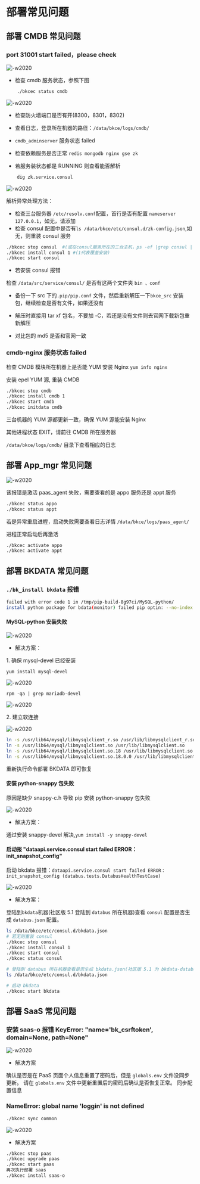 # 部署常见问题

## 部署 CMDB 常见问题

### port 31001 start failed，please check

![-w2020](../assets/cmdb-31001.png)

- 检查 cmdb 服务状态，参照下图

```bash
    ./bkcec status cmdb
```

![-w2020](../assets/cmdb-faq.png)

- 检查防火墙端口是否有开(8300，8301，8302)

- 查看日志，登录所在机器的路径：`/data/bkce/logs/cmdb/`

- `cmdb_adminserver` 服务状态 failed

- 检查依赖服务是否正常 `redis mongodb nginx gse zk`

- 若服务装状态都是 RUNNING 则查看能否解析

```bash
    dig zk.service.consul
```
![-w2020](../assets/3.png)

解析异常处理方法：

- 检查三台服务器 `/etc/resolv.conf`配置，首行是否有配置 `nameserver 127.0.0.1`，如无，请添加
- 检查 consul 配置中是否有`ls /data/bkce/etc/consul.d/zk-config.json`,如无，则重装 consul 服务

```bash
./bkcec stop consul  #(或在consul服务所在的三台主机，ps -ef |grep consul | awk '{print $2}'  |xargs kill -9)
./bkcec install consul 1 #(1代表覆盖安装)
./bkcec start consul
```

- 若安装 consul 报错

检查 `/data/src/service/consul/` 是否有这两个文件夹 `bin 、conf`

- 备份一下 src 下的`.pip/pip.conf` 文件，然后重新解压一下`bkce_src` 安装包，继续检查是否有文件，如果还没有

- 解压时直接用 tar xf 包名，不要加 -C，若还是没有文件则去官网下载新包重新解压

- 对比包的 md5 是否和官网一致

### cmdb-nginx 服务状态 failed

检查 CMDB 模块所在机器上是否能 YUM 安装 Nginx `yum info nginx`

 安装 epel YUM 源, 重装 CMDB

```bash
./bkcec stop cmdb
./bkcec install cmdb 1
./bkcec start cmdb
./bkcec initdata cmdb
```

三台机器的 YUM 源都更新一致，确保 YUM 源能安装 Nginx

其他进程状态 EXIT，请前往 CMDB 所在服务器

`/data/bkce/logs/cmdb/` 目录下查看相应的日志

## 部署 App_mgr 常见问题

![-w2020](../assets/saas-faq.png)

该报错是激活 paas_agent 失败，需要查看的是 appo 服务还是 appt 服务

```bash
./bkcec status appo
./bkcec status appt
```

若是异常重启进程，启动失败需要查看日志详情 `/data/bkce/logs/paas_agent/`

进程正常启动后再激活

```bash
./bkcec activate appo
./bkcec activate appt
```

## 部署 BKDATA 常见问题

### `./bk_install bkdata` 报错

```bash
failed with error code 1 in /tmp/pip-build-8g97ci/MySQL-python/
install python package for bdata(monitor) failed pip optin: --no-index --find-links=/data/src/bkdata/support-fileds/pkgs
```

#### MySQL-python 安装失败

![-w2020](../assets/bkdata-faq1.png)

- 解决方案：

1\. 确保 mysql-devel 已经安装

`yum install mysql-devel`

![-w2020](../assets/1.png)

`rpm -qa | grep mariadb-devel`

![-w2020](../assets/2.png)

2\. 建立软连接

![-w2020](../assets/bkdata-faq2.png)

```bash
ln -s /usr/lib64/mysql/libmysqlclient_r.so /usr/lib/libmysqlclient_r.so
ln -s /usr/lib64/mysql/libmysqlclient.so /usr/lib/libmysqlclient.so
ln -s /usr/lib64/mysql/libmysqlclient.so.18 /usr/lib/libmysqlclient.so.18
ln -s /usr/lib64/mysql/libmysqlclient.so.18.0.0 /usr/lib/libmysqlclient.so.18.0.0
```

重新执行命令部署 BKDATA 即可恢复

#### 安装 python-snappy 包失败

原因是缺少 snappy-c.h 导致 pip 安装 python-snappy 包失败

![-w2020](../assets/bkdata-faq3.png)

- 解决方案：

通过安装 snappy-devel 解决,`yum install -y snappy-devel`

#### 启动报 "dataapi.service.consul start failed ERROR： init_snapshot_config"

启动 bkdata 报错：`dataapi.service.consul start failed ERROR： init_snapshot_config (databus.tests.DatabusHealthTestCase)`

![-w2020](../assets/bkdata-faq4.png)

- 解决方案：

登陆到`bkdata`机器(社区版 5.1 登陆到 `databus` 所在机器)查看 `consul` 配置是否生成 `databus.json` 配置。

```bash
ls /data/bkce/etc/consul.d/bkdata.json
# 若无则重装 consul
./bkcec stop consul
./bkcec install consul 1
./bkcec start consul
./bkcec status consul

# 登陆到 databus 所在机器查看是否生成 bkdata.json(社区版 5.1 为 bkdata-databus.json，bkdata-dataapi.jsonbkdata-monitor.json)
ls /data/bkce/etc/consul.d/bkdata.json

# 启动 bkdata
./bkcec start bkdata
```

## 部署 SaaS 常见问题

### 安装 saas-o 报错 KeyError: "name='bk_csrftoken', domain=None, path=None"

![-w2020](../assets/saas-key.png)

- 解决方案

确认是否是在 PaaS 页面个人信息重置了密码后，但是 `globals.env` 文件没同步更新。 请在 `globals.env` 文件中更新重置后的密码后确认是否恢复正常。
同步配置信息

### NameError: global name 'loggin' is not defined

```bash
./bkcec sync common
```

![-w2020](../assets/saas.png)

- 解决方案

```bash
./bkcec stop paas
./bkcec upgrade paas
./bkcec start paas
再次执行部署 saas
./bkcec install saas-o
```
